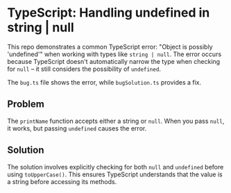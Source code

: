 # TypeScript: Handling undefined in string | null

This repo demonstrates a common TypeScript error: "Object is possibly 'undefined'" when working with types like `string | null`.  The error occurs because TypeScript doesn't automatically narrow the type when checking for `null` – it still considers the possibility of `undefined`.

The `bug.ts` file shows the error, while `bugSolution.ts` provides a fix.

## Problem

The `printName` function accepts either a string or `null`.  When you pass `null`, it works, but passing `undefined` causes the error.

## Solution

The solution involves explicitly checking for both `null` and `undefined` before using `toUpperCase()`.  This ensures TypeScript understands that the value is a string before accessing its methods.